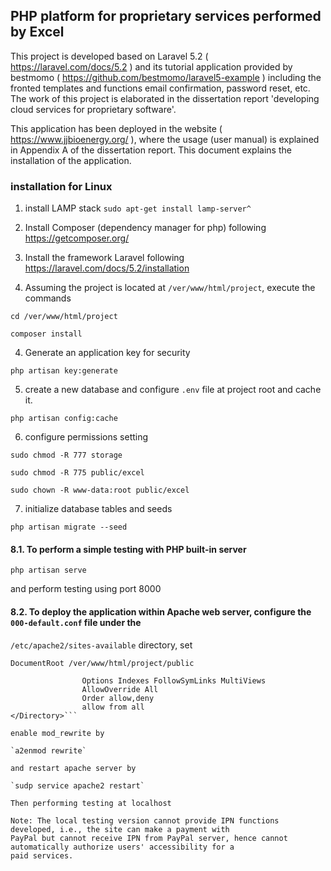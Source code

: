## PHP platform for proprietary services performed by Excel

This project is developed based on Laravel 5.2 ( https://laravel.com/docs/5.2 ) and its tutorial application
 provided by bestmomo ( https://github.com/bestmomo/laravel5-example ) including the fronted templates and functions 
email confirmation, password reset, etc. The work of this project is elaborated in the dissertation report 
'developing cloud services for proprietary software'.

This application has been deployed in the website ( https://www.jjbioenergy.org/ ), where the usage (user manual) 
is explained in Appendix A of the dissertation report. This document explains the installation of the application.

### installation for Linux

1. install LAMP stack `sudo apt-get install lamp-server^`

1. Install Composer (dependency manager for php) following https://getcomposer.org/

2. Install the framework Laravel following https://laravel.com/docs/5.2/installation

3. Assuming the project is located at `/ver/www/html/project`, execute the commands

`cd /ver/www/html/project`

`composer install`

4. Generate an application key for security

`php artisan key:generate`

5. create a new database and configure `.env` file at project root and cache it.

`php artisan config:cache`

6. configure permissions setting

`sudo chmod -R 777 storage`

`sudo chmod -R 775 public/excel`

`sudo chown -R www-data:root public/excel`

7. initialize database tables and seeds

`php artisan migrate --seed`

#### 8.1. To perform a simple testing with PHP built-in server

`php artisan serve`

and perform testing using port 8000

#### 8.2. To deploy the application within Apache web server, configure the `000-default.conf` file under the 
`/etc/apache2/sites-available` directory, set

`DocumentRoot /ver/www/html/project/public`

```<Directory /ver/www/html/project/public>
                Options Indexes FollowSymLinks MultiViews
                AllowOverride All
                Order allow,deny
                allow from all
</Directory>```

enable mod_rewrite by

`a2enmod rewrite`

and restart apache server by

`sudp service apache2 restart`

Then performing testing at localhost

Note: The local testing version cannot provide IPN functions developed, i.e., the site can make a payment with 
PayPal but cannot receive IPN from PayPal server, hence cannot automatically authorize users' accessibility for a 
paid services.



